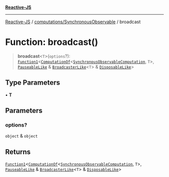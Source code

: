 [**Reactive-JS**](../../../README.md)

***

[Reactive-JS](../../../README.md) / [computations/SynchronousObservable](../README.md) / broadcast

# Function: broadcast()

> **broadcast**\<`T`\>(`options`?): [`Function1`](../../../functions/type-aliases/Function1.md)\<[`ComputationOf`](../../type-aliases/ComputationOf.md)\<[`SynchronousObservableComputation`](../interfaces/SynchronousObservableComputation.md), `T`\>, [`PauseableLike`](../../../utils/interfaces/PauseableLike.md) & [`BroadcasterLike`](../../interfaces/BroadcasterLike.md)\<`T`\> & [`DisposableLike`](../../../utils/interfaces/DisposableLike.md)\>

## Type Parameters

• **T**

## Parameters

### options?

`object` & `object`

## Returns

[`Function1`](../../../functions/type-aliases/Function1.md)\<[`ComputationOf`](../../type-aliases/ComputationOf.md)\<[`SynchronousObservableComputation`](../interfaces/SynchronousObservableComputation.md), `T`\>, [`PauseableLike`](../../../utils/interfaces/PauseableLike.md) & [`BroadcasterLike`](../../interfaces/BroadcasterLike.md)\<`T`\> & [`DisposableLike`](../../../utils/interfaces/DisposableLike.md)\>
